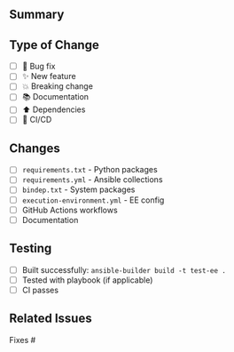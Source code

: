## Summary

<!-- Brief description of what this PR does -->

## Type of Change

- [ ] 🐛 Bug fix
- [ ] ✨ New feature  
- [ ] 💥 Breaking change
- [ ] 📚 Documentation
- [ ] ⬆️ Dependencies
- [ ] 🔧 CI/CD

## Changes

- [ ] `requirements.txt` - Python packages
- [ ] `requirements.yml` - Ansible collections
- [ ] `bindep.txt` - System packages
- [ ] `execution-environment.yml` - EE config
- [ ] GitHub Actions workflows
- [ ] Documentation

## Testing

- [ ] Built successfully: `ansible-builder build -t test-ee .`
- [ ] Tested with playbook (if applicable)
- [ ] CI passes

## Related Issues

Fixes #<!-- issue number -->
